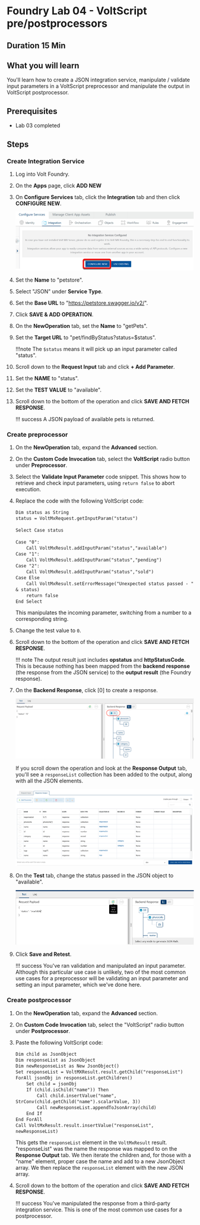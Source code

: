 # Foundry Lab 04 - VoltScript pre/postprocessors

## Duration 15 Min

## What you will learn

You'll learn how to create a JSON integration service, manipulate / validate input parameters in a VoltScript preprocessor and manipulate the output in VoltScript postprocessor.

## Prerequisites

- Lab 03 completed

## Steps

### Create Integration Service

1. Log into Volt Foundry.
1. On the **Apps** page, click **ADD NEW**
1. On **Configure Services** tab, click the **Integration** tab and then click **CONFIGURE NEW**.

    ![CONFIGURE NEW](../../assets/images/tutorials/vs-in-foundry/integration-configurenew.png)

1. Set the **Name** to "petstore".
1. Select "JSON" under **Service Type**.
1. Set the **Base URL** to "https://petstore.swagger.io/v2/".
1. Click **SAVE & ADD OPERATION**.
1. On the **NewOperation** tab, set the **Name** to "getPets".
1. Set the **Target URL** to "pet/findByStatus?status=$status".

    !!!note
        The `$status` means it will pick up an input parameter called "status".

1. Scroll down to the **Request Input** tab and click **+ Add Parameter**.
1. Set the **NAME** to "status".
1. Set the **TEST VALUE** to "available".
1. Scroll down to the bottom of the operation and click **SAVE AND FETCH RESPONSE**.

    !!! success
        A JSON payload of available pets is returned.

### Create preprocessor

1. On the **NewOperation** tab, expand the **Advanced** section.
1. On the **Custom Code Invocation** tab, select the **VoltScript** radio button under **Preprocessor**.
1. Select the **Validate Input Parameter** code snippet. This shows how to retrieve and check input parameters, using `return false` to abort execution.
1. Replace the code with the following VoltScript code:

    ``` voltscript
    Dim status as String
    status = VoltMxRequest.getInputParam("status")

    Select Case status

    Case "0":
        Call VoltMxResult.addInputParam("status","available")
    Case "1":
        Call VoltMxResult.addInputParam("status","pending")
    Case "2":
        Call VoltMxResult.addInputParam("status","sold")
    Case Else
        Call VoltMxResult.setErrorMessage("Unexpected status passed - " & status)
        return false
    End Select
    ```

    This manipulates the incoming parameter, switching from a number to a corresponding string.

1. Change the test value to `0`.
1. Scroll down to the bottom of the operation and click **SAVE AND FETCH RESPONSE**.

    !!! note
        The output result just includes **opstatus** and **httpStatusCode**. This is because nothing has been mapped from the **backend response** (the response from the JSON service) to the **output result** (the Foundry response).

1. On the **Backend Response**, click [0] to create a response.

    ![Create Response](../../assets/images/tutorials/foundry-lab04-01.png)

    If you scroll down the operation and look at the **Response Output** tab, you'll see a `responseList` collection has been added to the output, along with all the JSON elements.

    ![Response Output](../../assets/images/tutorials/foundry-lab04-02.png)

1. On the **Test** tab, change the status passed in the JSON object to "available".

    ![available](../../assets/images/tutorials/foundry-lab04-03.png)

1. Click **Save and Retest**.

    !!! success
        You've ran validation and manipulated an input parameter. Although this particular use case is unlikely, two of the most common use cases for a preprocessor will be validating an input parameter and setting an input parameter, which we've done here.

### Create postprocessor

1. On the **NewOperation** tab, expand the **Advanced** section.
1. On **Custom Code Invocation** tab, select the "VoltScript" radio button under **Postprocessor**.
1. Paste the following VoltScript code:

    ``` voltscript
    Dim child as JsonObject
    Dim responseList as JsonObject
    Dim newResponseList as New JsonObject()
    Set responseList = VoltMXResult.result.getChild("responseList")
    ForAll jsonObj in responseList.getChildren()
        Set child = jsonObj
        If (child.isChild("name")) Then
            Call child.insertValue("name", StrConv(child.getChild("name").scalarValue, 3))
            Call newResponseList.appendToJsonArray(child)
        End If
    End ForAll
    Call VoltMxResult.result.insertValue("responseList", newResponseList)
    ```

    This gets the `responseList` element in the `VoltMxResult` result. "responseList" was the name the response was mapped to on the **Response Output** tab. We then iterate the children and, for those with a "name" element, proper case the name and add to a new JsonObject array. We then replace the `responseList` element with the new JSON array.

1. Scroll down to the bottom of the operation and click **SAVE AND FETCH RESPONSE**.

    !!! success
        You've manipulated the response from a third-party integration service. This is one of the most common use cases for a postprocessor.